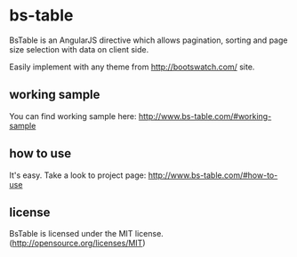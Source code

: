 # bs-table

BsTable is an AngularJS directive which allows pagination, sorting and page size selection with data on client side.

Easily implement with any theme from http://bootswatch.com/ site.

## working sample

You can find working sample here: http://www.bs-table.com/#working-sample

## how to use

It's easy. Take a look to project page: http://www.bs-table.com/#how-to-use

## license

BsTable is licensed under the MIT license. (http://opensource.org/licenses/MIT)
